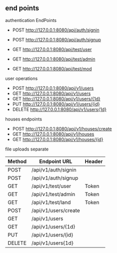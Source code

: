## end points 


authentication EndPoints

- POST http://127.0.0.1:8080/api/auth/signin
- POST http://127.0.0.1:8080/api/auth/signup

- GET  http://127.0.0.1:8080/api/test/user
- GET  http://127.0.0.1:8080/api/test/admin
- GET  http://127.0.0.1:8080/api/test/mod

user operations
- POST  http://127.0.0.1:8080/api/v1/users
- GET  http://127.0.0.1:8080/api/v1/users
- GET  http://127.0.0.1:8080/api/v1/users/{1d}
- PUT  http://127.0.0.1:8080/api/v1/users/{id}
- DELETE http://127.0.0.1:8080/api/v1/users{1d}

houses endpoints
- POST  http://127.0.0.1:8080/api/v1/houses/create
- GET  http://127.0.0.1:8080/api/v1/houses
- GET  http://127.0.0.1:8080/api/v1/houses/{id}

file uploads separate

| Method | Endpoint URL | Header |
|-|-|-|
|POST|/api/v1/auth/signin||
|POST|/api/v1/auth/signup||
|GET|/api/v1/test/user|Token|
|GET|/api/v1/test/admin|Token|
|GET|/api/v1/test/land|Token|
|POST|/api/v1/users/create||
|GET|/api/v1/users||
|GET|/api/v1/users/{1d}||
|PUT|/api/v1/users/{id}||
|DELETE|/api/v1/users{1d}||
